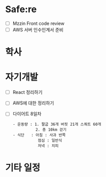 # Safe:re

- [ ] Mzzin Front code review
- [ ] AWS 서버 인수인계서 준비 

# 학사

# 자기개발

- [ ] React 정리하기
- [ ] AWS에 대한 정리하기
- [ ] 다이어트 8일차

      - 운동량 : 1. 팔굽 36개 버핏 21개 스쿼트 60개
                2. 총 10km 걷기 
      - 식단   : 아침 : 사과 반쪽
                 점심 : 일반식
                 저녁 : 치피

# 기타 일정
